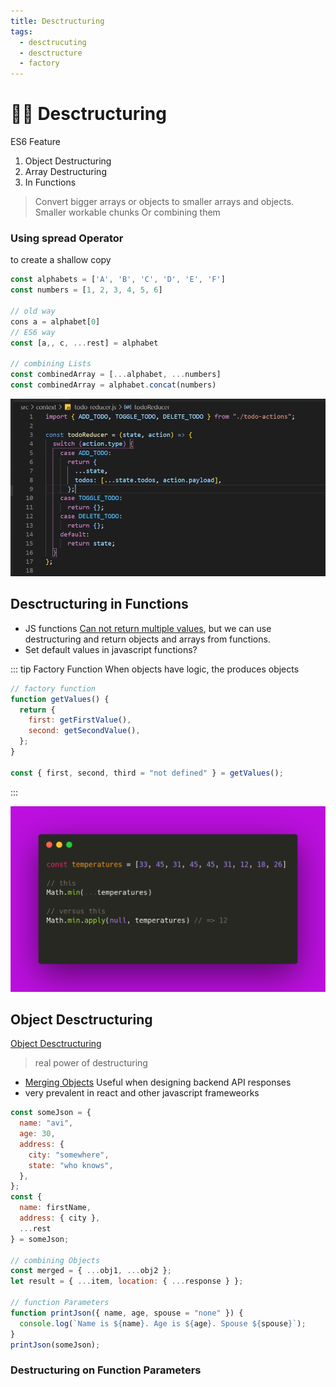 ```yaml
---
title: Desctructuring
tags:
  - desctrucuting
  - desctructure
  - factory
---
```


# :construction_worker_woman: Desctructuring

<TagLinks />

ES6 Feature

1. Object Destructuring
2. Array Destructuring
3. In Functions

> Convert bigger arrays or objects to smaller arrays and objects.
> Smaller workable chunks
> Or combining them

### Using spread Operator

to create a shallow copy

```js
const alphabets = ['A', 'B', 'C', 'D', 'E', 'F']
const numbers = [1, 2, 3, 4, 5, 6]

// old way
cons a = alphabet[0]
// ES6 way
const [a,, c, ...rest] = alphabet

// combining Lists
const combinedArray = [...alphabet, ...numbers]
const combinedArray = alphabet.concat(numbers)
```

![spread operator in react reducer](../../.vuepress/public/img/js/spread-operator-react-reducer.png)

## Desctructuring in Functions

- JS functions [Can not return multiple values](https://stackoverflow.com/questions/2917175/return-multiple-values-in-javascript), but we can use destructuring and return objects and arrays from functions.
- Set default values in javascript functions?

::: tip Factory Function
When objects have logic, the produces objects

```js
// factory function
function getValues() {
  return {
    first: getFirstValue(),
    second: getSecondValue(),
  };
}

const { first, second, third = "not defined" } = getValues();
```

:::

![Function spread operator](../../.vuepress/public/img/js/spread-operator.png)

## Object Desctructuring

[Object Desctructuring](https://developer.mozilla.org/en-US/docs/Web/JavaScript/Reference/Operators/Destructuring_assignment)

> real power of destructuring

- [Merging Objects](https://stackoverflow.com/questions/13852852/how-do-i-merge-two-javascript-objects-together-in-es6)
  Useful when designing backend API responses
- very prevalent in react and other javascript frameweorks

```js
const someJson = {
  name: "avi",
  age: 30,
  address: {
    city: "somewhere",
    state: "who knows",
  },
};
const {
  name: firstName,
  address: { city },
  ...rest
} = someJson;

// combining Objects
const merged = { ...obj1, ...obj2 };
let result = { ...item, location: { ...response } };

// function Parameters
function printJson({ name, age, spouse = "none" }) {
  console.log(`Name is ${name}. Age is ${age}. Spouse ${spouse}`);
}
printJson(someJson);
```

### Destructuring on Function Parameters

<Footer />
